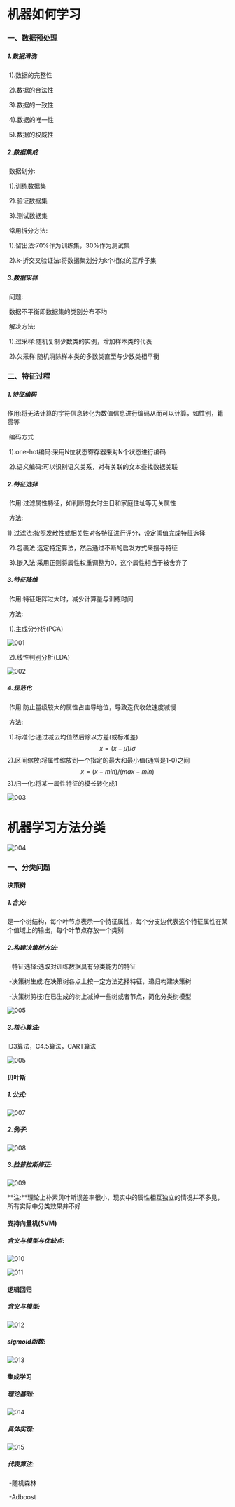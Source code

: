 # 机器如何学习

### 一、数据预处理

##### 1.数据清洗

​		1).数据的完整性

​		2).数据的合法性

​		3).数据的一致性

​		4).数据的唯一性

​		5).数据的权威性

##### 2.数据集成

​	数据划分:

​		1).训练数据集

​		2).验证数据集

​		3).测试数据集

​	常用拆分方法:

​		1).留出法:70%作为训练集，30%作为测试集

​		2).k-折交叉验证法:将数据集划分为k个相似的互斥子集

##### 3.数据采样

​	问题:

​		数据不平衡即数据集的类别分布不均		

​	解决方法:

​		1).过采样:随机复制少数类的实例，增加样本类的代表

​		2).欠采样:随机消除样本类的多数类直至与少数类相平衡

### 二、特征过程

##### 1.特征编码

​	作用:将无法计算的字符信息转化为数值信息进行编码从而可以计算，如性别，籍贯等

​	编码方式

​		1).one-hot编码:采用N位状态寄存器来对N个状态进行编码

​		2).语义编码:可以识别语义关系，对有关联的文本查找数据关联

##### 2.特征选择

​	作用:过滤属性特征，如判断男女时生日和家庭住址等无关属性

​	方法:

​		1).过滤法:按照发散性或相关性对各特征进行评分，设定阈值完成特征选择

​		2).包裹法:选定特定算法，然后通过不断的启发方式来搜寻特征

​		3).嵌入法:采用正则将属性权重调整为0，这个属性相当于被舍弃了

##### 3.特征降维

​	作用:特征矩阵过大时，减少计算量与训练时间

​	方法:

​		1).主成分分析(PCA)

![001](001.png)

​		2).线性判别分析(LDA)

![002](002.png)

##### 4.规范化

​	作用:防止量级较大的属性占主导地位，导致迭代收敛速度减慢

​	方法:

​		1).标准化:通过减去均值然后除以方差(或标准差)
$$
x = (x-\mu)/\sigma
$$
​		2).区间缩放:将属性缩放到一个指定的最大和最小值(通常是1-0)之间
$$
x = (x-min)/(max-min)
$$
​		3).归一化:将某一属性特征的模长转化成1

![003](003.png)

# 机器学习方法分类

![004](004.png)

### 一、分类问题

#### 决策树

##### 1.含义:

是一个树结构，每个叶节点表示一个特征属性，每个分支边代表这个特征属性在某个值域上的输出，每个叶节点存放一个类别

##### 2.构建决策树方法:

​	-特征选择:选取对训练数据具有分类能力的特征

​	-决策树生成:在决策树各点上按一定方法选择特征，递归构建决策树

​	-决策树剪枝:在已生成的树上减掉一些树或者节点，简化分类树模型

![005](D:\Machine_Learning\2-数据处理与特征工程\005.png)

##### 3.核心算法:

ID3算法，C4.5算法，CART算法

![005](D:\Machine_Learning\2-数据处理与特征工程\006.png)

#### 贝叶斯

##### 1.公式:

![007](D:\Machine_Learning\2-数据处理与特征工程\007.png)

##### 2.例子:

![008](D:\Machine_Learning\2-数据处理与特征工程\008.png)

##### 3.拉普拉斯修正:

![009](D:\Machine_Learning\2-数据处理与特征工程\009.png)

**注:**理论上朴素贝叶斯误差率很小，现实中的属性相互独立的情况并不多见，所有实际中分类效果并不好

#### 支持向量机(SVM)

##### 含义与模型与优缺点:

![010](D:\Machine_Learning\2-数据处理与特征工程\010.png)

![011](D:\Machine_Learning\2-数据处理与特征工程\011.png)

#### 逻辑回归

##### 含义与模型:

![012](D:\Machine_Learning\2-数据处理与特征工程\012.png)

##### sigmoid函数:

![013](D:\Machine_Learning\2-数据处理与特征工程\013.png)

#### 集成学习

##### 理论基础:

![014](D:\Machine_Learning\2-数据处理与特征工程\014.png)

##### 具体实现:

![015](D:\Machine_Learning\2-数据处理与特征工程\015.png)

##### 代表算法:

​	-随机森林

​	-Adboost